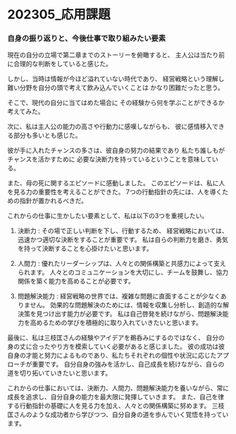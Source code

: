 # 202305_応用課題

### 自身の振り返りと、今後仕事で取り組みたい要素

現在の自分の立場で第二章までのストーリーを俯瞰すると、
主人公は当たり前に合理的な判断をしていると感じた。

しかし、当時は情報が今ほど溢れていない時代であり、
経営戦略という理解し難い分野を自分の頭で考えて飲み込んでいくことは
かなり困難だったと思う。

そこで、現代の自分に当てはめた場合に
その経験から何を学ぶことができるか考えてみた。

次に、私は主人公の能力の高さや行動力に感嘆しながらも、
彼に感情移入できる部分も多いとも感じた。

彼が手に入れたチャンスの多さは、彼自身の努力の結果であり
私たち誰しもがチャンスを活かすために
必要な決断力を持っているということを意味している。

また、母の死に関するエピソードに感動しました。
このエピソードは、私に人を見る力の重要性を考えることができた。
7つの行動指針の先には、人を導くための指針が置かれるべきだ。

これからの仕事に生かしたい要素として、私は以下の3つを重視したい。

1. 決断力 : その場で正しい判断を下し、行動するため、
経営戦略においては、迅速かつ適切な決断をすることが重要です。
私は自らの判断力を磨き、勇気を持って決断することを心掛けたいと思います。

2. 人間力 : 優れたリーダーシップは、人々との関係構築と共感力によって支えられます。
人々とのコミュニケーションを大切にし、チームを鼓舞し、協力関係を築く能力を高めることが必要です。

3. 問題解決能力 : 経営戦略の世界では、複雑な問題に直面することが少なくありません。
効果的な問題解決のためには、情報を収集し分析し、創造的な解決策を見つけ出す能力が必要です。
私は自己啓発を続けながら、問題解決能力を高めるための学びを積極的に取り入れていきたいと思います。

最後に、私は三枝匡さんの経験やアイデアを鵜呑みにするのではなく、
自分の身の丈に合ったやり方を模索していく必要があると感じました。
彼の成功は彼自身の才能と努力によるものであり、私たちそれぞれの個性や状況に応じたアプローチが重要です。
自分自身の強みを活かし、自己成長を続けながら、自らの道を切り拓いていきたいと思います。

これからの仕事においては、決断力、人間力、問題解決能力を養いながら、常に成長を追求し、自分自身の能力を最大限に発揮していきます。
また、自己を律する行動指針の基礎に人を見る力を加え、人々との関係構築に努めます。
三枝匡さんのような成功者から学びつつ、自分自身の道を歩んでいく覚悟を持っています。
